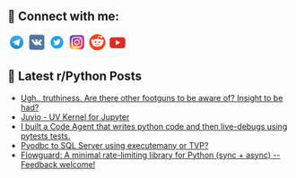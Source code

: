 ## 🔎 Connect with me:
[<img src="https://github.com/bullbesh/bullbesh/blob/main/images/Telegram.png" width="32" height="32" />](https://t.me/bullbesh)
[<img src="https://github.com/bullbesh/bullbesh/blob/main/images/VK.png" width="32" height="32" />](https://vk.com/bullbesh)
[<img src="https://github.com/bullbesh/bullbesh/blob/main/images/Twitter.png" width="32" height="32" />](https://twitter.com/bullbesh1)
[<img src="https://github.com/bullbesh/bullbesh/blob/main/images/Instagram.png" width="32" height="32" />](https://www.instagram.com/bullbesh)
[<img src="https://github.com/bullbesh/bullbesh/blob/main/images/Reddit.png" width="32" height="32" />](https://www.reddit.com/user/bullbesh)
[<img src="https://github.com/bullbesh/bullbesh/blob/main/images/YouTube.png" width="32" height="32" />](https://www.youtube.com/channel/UCtfjRs6uzgq5mfm8S06WTcg)

## 📕 Latest r/Python Posts
<!-- BLOG-POST-LIST:START -->
- [Ugh.. truthiness. Are there other footguns to be aware of? Insight to be had?](https://www.reddit.com/r/Python/comments/1l8yhx5/ugh_truthiness_are_there_other_footguns_to_be/)
- [Juvio - UV Kernel for Jupyter](https://www.reddit.com/r/Python/comments/1l8xwsc/juvio_uv_kernel_for_jupyter/)
- [I built a Code Agent that writes python code and then live-debugs using pytests tests.](https://www.reddit.com/r/Python/comments/1l8ws23/i_built_a_code_agent_that_writes_python_code_and/)
- [Pyodbc to SQL Server using executemany or TVP?](https://www.reddit.com/r/Python/comments/1l8mq91/pyodbc_to_sql_server_using_executemany_or_tvp/)
- [Flowguard: A minimal rate-limiting library for Python &lpar;sync + async&rpar; -- Feedback welcome!](https://www.reddit.com/r/Python/comments/1l8kqsg/flowguard_a_minimal_ratelimiting_library_for/)
<!-- BLOG-POST-LIST:END -->
